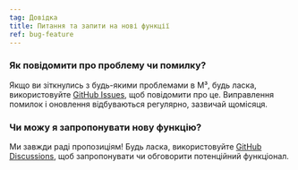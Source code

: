 ```yaml
---
tag: Довідка
title: Питання та запити на нові функції
ref: bug-feature
---
```


### Як повідомити про проблему чи помилку?

Якщо ви зіткнулись з будь-якими проблемами в M³, будь ласка, використовуйте [GitHub Issues]({{site.github}}/issues/new?labels=bug,from+app&template=bug_report.md), щоб повідомити про це. Виправлення помилок і оновлення відбуваються регулярно, зазвичай щомісяця.

### Чи можу я запропонувати нову функцію?

Ми завжди раді пропозиціям! Будь ласка, використовуйте [GitHub Discussions]({{site.github}}/discussions), щоб запропонувати чи обговорити потенційний функціонал.
